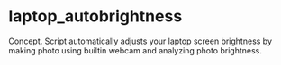 # laptop_autobrightness
Concept. Script automatically adjusts your laptop screen brightness by making photo using builtin webcam and analyzing photo brightness.
